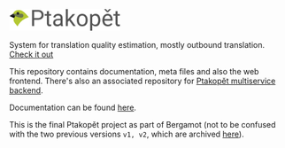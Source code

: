 <img src='https://raw.githubusercontent.com/zouharvi/ptakopet/master/meta/logo/logo.svg?sanitize=true' width='200px'>

System for translation quality estimation, mostly outbound translation. [Check it out](http://ptakopet.vilda.net)

This repository contains documentation, meta files and also the web frontend. There's also an associated repository for [Ptakopět multiservice backend](https://github.com/zouharvi/ptakopet-server).

Documentation can be found [here](http://ptakopet.vilda.net/docs).

This is the final Ptakopět project as part of Bergamot (not to be confused with the two previous versions `v1, v2`, which are archived [here](https://github.com/zouharvi/ptakopet-v1-v2)).
